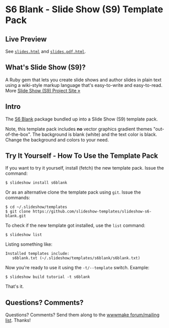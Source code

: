 # S6 Blank - Slide Show (S9) Template Pack

## Live Preview

See [`slides.html`](http://slideshow-templates.github.io/slideshow-s6-blank/slides.html)
and [`slides.pdf.html`](http://slideshow-templates.github.io/slideshow-s6-blank/slides.pdf.html).


## What's Slide Show (S9)?

A Ruby gem that lets you create slide shows and author slides in plain text
using a wiki-style markup language that's easy-to-write and easy-to-read.
More [Slide Show (S9) Project Site »](http://slideshow-s9.github.io)

## Intro

The [S6 Blank](https://github.com/slidekit/s6) package bundled up into 
a Slide Show (S9) template pack.

Note, this template pack includes **no** vector graphics gradient themes "out-of-the-box".
The background is blank (white) and the text color is black.
Change the background and colors to your need.
 

## Try It Yourself - How To Use the Template Pack

If you want to try it yourself, install (fetch) the new template pack. Issue the command:

    $ slideshow install s6blank

Or as an alternative clone the template pack using `git`. Issue the commands:

    $ cd ~/.slideshow/templates
    $ git clone https://github.com/slideshow-templates/slideshow-s6-blank.git

To check if the new template got installed, use the `list` command:

    $ slideshow list

Listing something like:

    Installed templates include:
       s6blank.txt (~/.slideshow/templates/s6blank/s6blank.txt)

Now you're ready to use it using the `-t/--template` switch. Example:

    $ slideshow build tutorial -t s6blank

That's it. 


## Questions? Comments?

Questions? Comments?
Send them along to the [wwwmake forum/mailing list](http://groups.google.com/group/wwwmake).
Thanks!

